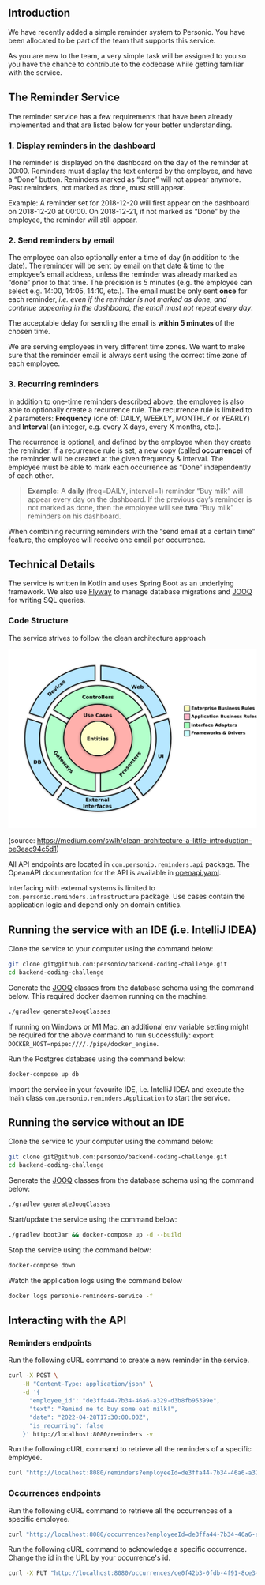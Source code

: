 ## Introduction

We have recently added a simple reminder system to Personio. You have been allocated to be part of the team that supports this service.

As you are new to the team, a very simple task will be assigned to you so you have the chance to contribute to the codebase while getting familiar with the service.

## The Reminder Service

The reminder service has a few requirements that have been already implemented and that are listed below for your better understanding.

### 1. Display reminders in the dashboard
The reminder is displayed on the dashboard on the day of the reminder at 00:00. Reminders must display the text entered by the employee, and have a “Done” button. Reminders marked as “done” will not appear anymore. Past reminders, not marked as done, must still appear.

Example: A reminder set for 2018-12-20 will first appear on the dashboard on 2018-12-20 at 00:00. On 2018-12-21, if not marked as “Done” by the employee, the reminder will still appear.

### 2. Send reminders by email
The employee can also optionally enter a time of day (in addition to the date). The reminder will be sent by email on that date & time to the employee’s email address, unless the reminder was already marked as ”done” prior to that time. The precision is 5 minutes (e.g. the employee can select e.g. 14:00, 14:05, 14:10, etc.). The email must be only sent **once** for each reminder, *i.e. even if the reminder is not marked as done, and continue appearing in the dashboard, the email must not repeat every day*.

The acceptable delay for sending the email is **within 5 minutes** of the chosen time.

We are serving employees in very different time zones. We want to make sure that the reminder email is always sent using the correct time zone of each employee.

###  3. Recurring reminders
In addition to one-time reminders described above, the employee is also able to optionally create a recurrence rule. The recurrence rule is limited to 2 parameters: **Frequency** (one of: DAILY, WEEKLY, MONTHLY or YEARLY) and **Interval** (an integer, e.g. every X days, every X months, etc.).

The recurrence is optional, and defined by the employee when they create the reminder. If a recurrence rule is set, a new copy (called **occurrence**) of the reminder will be created at the given frequency & interval. The employee must be able to mark each occurrence as “Done” independently of each other.

> **Example:** A **daily** (freq=DAILY, interval=1) reminder “Buy milk” will appear every day on the dashboard. If the previous day’s reminder is not marked as done, then the employee will see **two** “Buy milk” reminders on his dashboard.

When combining recurring reminders with the “send email at a certain time” feature, the employee will receive one email per occurrence.

## Technical Details

The service is written in Kotlin and uses Spring Boot as an underlying framework. 
We also use [Flyway](http://flywaydb.org/) to manage database migrations and [JOOQ](http://jooq.org/) for writing SQL queries.

### Code Structure

The service strives to follow the clean architecture approach

![clean architecture diagram](docs/clean_architecture.png)

(source: https://medium.com/swlh/clean-architecture-a-little-introduction-be3eac94c5d1)

All API endpoints are located in `com.personio.reminders.api` package. The OpeanAPI documentation for the API is available in [openapi.yaml](openapi.yaml).

Interfacing with external systems is limited to `com.personio.reminders.infrastructure` package.
Use cases contain the application logic and depend only on domain entities.

## Running the service with an IDE (i.e. IntelliJ IDEA)

Clone the service to your computer using the command below:
```sh
git clone git@github.com:personio/backend-coding-challenge.git
cd backend-coding-challenge
```

Generate the [JOOQ](https://www.jooq.org/) classes from the database schema using the command below. This required docker daemon running on the machine.
```sh
./gradlew generateJooqClasses
```

If running on Windows or M1 Mac, an additional env variable setting might be required for the above command to run successfully: `export DOCKER_HOST=npipe:////./pipe/docker_engine`.

Run the Postgres database using the command below:
```sh
docker-compose up db
```

Import the service in your favourite IDE, i.e. IntelliJ IDEA and execute the main class `com.personio.reminders.Application` to start the service.

## Running the service without an IDE

Clone the service to your computer using the command below:
```sh
git clone git@github.com:personio/backend-coding-challenge.git
cd backend-coding-challenge
```

Generate the [JOOQ](https://www.jooq.org/) classes from the database schema using the command below:
```sh
./gradlew generateJooqClasses
```

Start/update the service using the command below:

```sh
./gradlew bootJar && docker-compose up -d --build
```

Stop the service using the command below:

```sh
docker-compose down
```

Watch the application logs using the command below

```sh
docker logs personio-reminders-service -f
```

## Interacting with the API

### Reminders endpoints 

Run the following cURL command to create a new reminder in the service.

```sh
curl -X POST \
    -H "Content-Type: application/json" \
    -d '{
      "employee_id": "de3ffa44-7b34-46a6-a329-d3b8fb95399e",
      "text": "Remind me to buy some oat milk!",
      "date": "2022-04-28T17:30:00.00Z",
      "is_recurring": false
    }' http://localhost:8080/reminders -v
```

Run the following cURL command to retrieve all the reminders of a specific employee.

```sh
curl "http://localhost:8080/reminders?employeeId=de3ffa44-7b34-46a6-a329-d3b8fb95399e" -v
```

### Occurrences endpoints

Run the following cURL command to retrieve all the occurrences of a specific employee.

```sh
curl "http://localhost:8080/occurrences?employeeId=de3ffa44-7b34-46a6-a329-d3b8fb95399e" -v
```

Run the following cURL command to acknowledge a specific occurrence. Change the id in the URL by your occurrence's id.

```sh
curl -X PUT "http://localhost:8080/occurrences/ce0f42b3-0fdb-4f91-8ce3-a853c1f06c06" -v
```
